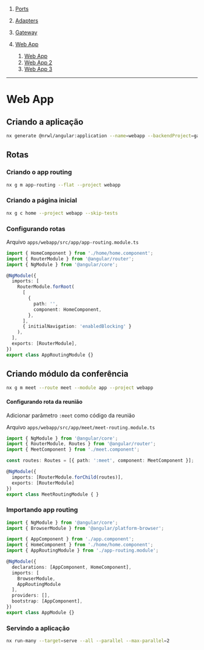 1. [Ports](./PORTS.md)

1. [Adapters](./ADAPTERS.md)

1. [Gateway](./GATEWAY.md)

1. [Web App](./WEBAPP.md)
    1. [Web App](./WEBAPP.md)
    1. [Web App 2](./WEBAPP-2.md)
    1. [Web App 3](./WEBAPP-3.md)

---

# Web App

## Criando a aplicação

```sh
nx generate @nrwl/angular:application --name=webapp --backendProject=gateway --e2eTestRunner=none --routing
```
## Rotas

### Criando o app routing

```sh
nx g m app-routing --flat --project webapp
```

### Criando a página inicial

```sh
nx g c home --project webapp --skip-tests
```


### Configurando rotas

Arquivo `apps/webapp/src/app/app-routing.module.ts`

```ts
import { HomeComponent } from './home/home.component';
import { RouterModule } from '@angular/router';
import { NgModule } from '@angular/core';

@NgModule({
  imports: [
    RouterModule.forRoot(
      [
        {
          path: '',
          component: HomeComponent,
        },
      ],
      { initialNavigation: 'enabledBlocking' }
    ),
  ],
  exports: [RouterModule],
})
export class AppRoutingModule {}
```


## Criando módulo da conferência

```sh
nx g m meet --route meet --module app --project webapp
```

#### Configurando rota da reunião

Adicionar parâmetro `:meet` como código da reunião

Arquivo `apps/webapp/src/app/meet/meet-routing.module.ts`

```ts
import { NgModule } from '@angular/core';
import { RouterModule, Routes } from '@angular/router';
import { MeetComponent } from './meet.component';

const routes: Routes = [{ path: ':meet', component: MeetComponent }];

@NgModule({
  imports: [RouterModule.forChild(routes)],
  exports: [RouterModule]
})
export class MeetRoutingModule { }
```

### Importando app routing

```ts
import { NgModule } from '@angular/core';
import { BrowserModule } from '@angular/platform-browser';

import { AppComponent } from './app.component';
import { HomeComponent } from './home/home.component';
import { AppRoutingModule } from './app-routing.module';

@NgModule({
  declarations: [AppComponent, HomeComponent],
  imports: [
    BrowserModule,
    AppRoutingModule
  ],
  providers: [],
  bootstrap: [AppComponent],
})
export class AppModule {}
```

### Servindo a aplicação

```sh
nx run-many --target=serve --all --parallel --max-parallel=2
```